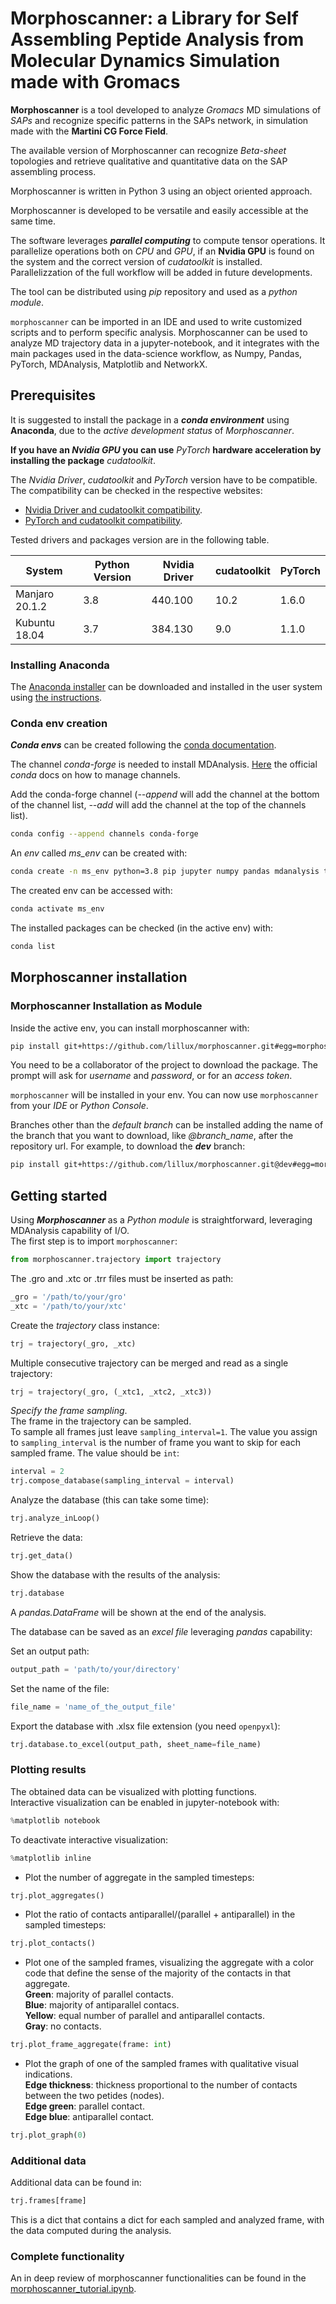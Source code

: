 # Morphoscanner: a Library for Self Assembling Peptide Analysis from Molecular Dynamics Simulation made with Gromacs

**Morphoscanner** is a tool developed to analyze *Gromacs* MD simulations of *SAPs* and recognize specific patterns in the SAPs network, in simulation made with the **Martini CG Force Field**.

The available version of Morphoscanner can recognize *Beta-sheet* topologies and retrieve qualitative and quantitative data on the SAP assembling process.

Morphoscanner is written in Python 3 using an object oriented approach.

Morphoscanner is developed to be versatile and easily accessible at the same time.

The software  leverages ***parallel computing*** to compute tensor operations. It parallelize operations both on *CPU* and *GPU*, if an **Nvidia GPU** is found on the system and the correct version of *cudatoolkit* is installed. Parallelizzation of the full workflow will be added in future developments.

The tool can be distributed using *pip* repository and used as a *python module*.

`morphoscanner` can be imported in an IDE and used to write customized scripts and to perform specific analysis. Morphoscanner can be used to analyze MD trajectory data in a jupyter-notebook, and it integrates with the main packages used in the data-science workflow, as Numpy, Pandas, PyTorch, MDAnalysis, Matplotlib and NetworkX.


## Prerequisites
It is suggested to install the package in a ***conda environment*** using **Anaconda**, due to the *active development status* of *Morphoscanner*.

**If you have an *Nvidia GPU* you can use** *PyTorch* **hardware acceleration by installing the package** *cudatoolkit*.

The *Nvidia Driver*, *cudatoolkit* and *PyTorch* version have to be compatible. The compatibility can be checked in the respective websites:

- [Nvidia Driver and cudatoolkit compatibility](https://docs.nvidia.com/deploy/cuda-compatibility/index.html).
- [PyTorch and cudatoolkit compatibility](https://pytorch.org/).

Tested drivers and packages version are in the following table.

 
 System |Python Version| Nvidia Driver | cudatoolkit | PyTorch
--------|--------------|---------------|-------------|--------
Manjaro 20.1.2 |3.8| 440.100 | 10.2 | 1.6.0
Kubuntu 18.04 |3.7|384.130 | 9.0 | 1.1.0

### Installing Anaconda
The [Anaconda installer](https://www.anaconda.com/distribution/ "Anaconda website") can be downloaded and installed in the user system using [the instructions](https://docs.anaconda.com/anaconda/install/linux/ "Installation Instructions").

### Conda env creation
***Conda envs*** can be created following the [conda documentation](https://conda.io/projects/conda/en/latest/user-guide/tasks/manage-environments.html "conda envs management").

The channel *conda-forge* is needed to install MDAnalysis.
[Here](https://docs.conda.io/projects/conda/en/latest/user-guide/tasks/manage-channels.html) the official *conda* docs on how to manage channels.

Add the conda-forge channel (*--append* will add the channel at the bottom of the channel list, *--add* will add the channel at the top of the channels list).
```bash
conda config --append channels conda-forge
```

An *env* called *ms_env* can be created with: 
```bash
conda create -n ms_env python=3.8 pip jupyter numpy pandas mdanalysis tqdm pytorch networkx cudatoolkit=10.2 matplotlib scipy plotly
```

The created env can be accessed with:
```bash
conda activate ms_env
```

The installed packages can be checked (in the active env) with:
```bash
conda list
```

## Morphoscanner installation

### Morphoscanner Installation as Module

Inside the active env, you can install morphoscanner with:

```bash
pip install git+https://github.com/lillux/morphoscanner.git#egg=morphoscanner
```

You need to be a collaborator of the project to download the package. The prompt will ask for *username* and *password*, or for an *access token*.

`morphoscanner` will be installed in your env. You can now use `morphoscanner` from your *IDE* or *Python Console*.

Branches other than the *default branch* can be installed adding the name of the branch that you want to download, like *@branch_name*, after the repository url. For example, to download the ***dev***  branch:

```bash
pip install git+https://github.com/lillux/morphoscanner.git@dev#egg=morphoscanner
```


## Getting started

Using ***Morphoscanner*** as a *Python module* is straightforward, leveraging MDAnalysis capability of I/O.\
The first step is to import `morphoscanner`:
```python
from morphoscanner.trajectory import trajectory
```

The .gro and .xtc or .trr files must be inserted as path:
``` python
_gro = '/path/to/your/gro'
_xtc = '/path/to/your/xtc'
```

Create the *trajectory* class instance:
``` python
trj = trajectory(_gro, _xtc)
```

Multiple consecutive trajectory can be merged and read as a single trajectory:
``` python
trj = trajectory(_gro, (_xtc1, _xtc2, _xtc3))
```

*Specify the  frame sampling*.\
The frame in the trajectory can be sampled.\
To sample all frames just leave `sampling_interval=1`. The value you assign to `sampling_interval` is the number of frame you want to skip for each sampled frame. The value should be `int`:

``` python
interval = 2
trj.compose_database(sampling_interval = interval)
```

Analyze the database (this can take some time):
``` python
trj.analyze_inLoop()
```

Retrieve the data:
``` python
trj.get_data()
```

Show the database with the results of the analysis:
``` python
trj.database
```

A *pandas.DataFrame* will be shown at the end of the analysis.

The database can be saved as an *excel file* leveraging *pandas* capability:

Set an output path:
```python
output_path = 'path/to/your/directory'
```

Set the name of the file:
```python
file_name = 'name_of_the_output_file'
```

Export the database with .xlsx file extension (you need `openpyxl`):
```python
trj.database.to_excel(output_path, sheet_name=file_name)
```

### Plotting results

The obtained data can be visualized with plotting functions.\
Interactive visualization can be enabled in jupyter-notebook with:
``` python
%matplotlib notebook
```

To deactivate interactive visualization:
``` python
%matplotlib inline
```

- Plot the number of aggregate in the sampled timesteps:
```python
trj.plot_aggregates()
```

- Plot the ratio of contacts antiparallel/(parallel + antiparallel) in the sampled timesteps:
``` python
trj.plot_contacts()
```

- Plot one of the sampled frames, visualizing the aggregate with a color code that define the sense of the majority of the contacts in that aggregate.\
    **Green**: majority of parallel contacts.\
    **Blue**: majority of antiparallel contacs.\
    **Yellow**: equal number of parallel and antiparallel contacts.\
    **Gray**: no contacts.

```python
trj.plot_frame_aggregate(frame: int)
```
- Plot the graph of one of the sampled frames with qualitative visual indications.\
    **Edge thickness**: thickness proportional to the number of contacts between the two petides (nodes).\
    **Edge green**: parallel contact.\
    **Edge blue**: antiparallel contact.

``` python
trj.plot_graph(0)
```

### Additional data

Additional data can be found in:
``` python
trj.frames[frame]
```

This is a dict that contains a dict for each sampled and analyzed frame, with the data computed during the analysis.

### Complete functionality
An in deep review of morphoscanner functionalities can be found in the [morphoscanner_tutorial.ipynb](https://github.com/lillux/morphoscanner/blob/0.0.4/morphoscanner_tutorial.ipynb).
